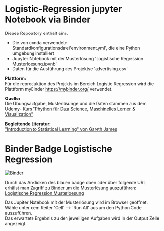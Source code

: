 # Logistic-Regression jupyter Notebook via Binder

Dieses Repository enthält eine:
<ul>
  <li> Die von conda verwendete Standardkonfigurationsdatei'environment.yml', die eine Python umgebung installiert</li>
  <li> Jupyter Notebook mit der Musterlösung  'Logistische Regression Musterloesung.ipynb'</li>
  <li> Daten für die Ausführung des Projektse 'advertising.csv' </li>
 </ul>
 
<b>Plattform:</b>\
Für die reproduktion des Projekts im Bereich Logistic Regression wird die Plattform myBinder <a href = "https://mybinder.org">https://mybinder.org/</a> verwendet.
 
 <b>Quelle:</b>\
Die Übungsaufgabe, Musterlösunge und die Daten stammen aus dem Udemy- Kurs <a href = "https://www.udemy.com/course/python-data-science-machine-learning/learn/lecture/7758116#overview">"Phython für Data Science, Maschinelles Lernen & Visualization"</a>.
  
<b>Begleitende Literatur:</b>\
<a href = http://faculty.marshall.usc.edu/gareth-james/ISL/ISLR%20Seventh%20Printing.pdf>"Introduction to Statistical Learning" von Gareth James</a>

# Binder Badge Logistische Regression 

[![Binder](https://mybinder.org/badge_logo.svg)](https://mybinder.org/v2/gh/katjanein91/Logistic-Regression.git/master?filepath=Logistische%20Regression%20Musterloesung.ipynb)

Durch das Anklicken des blauen badge oben oder über folgende URL erhälst man Zugriff zu Binder um die Musterlösung auszuführen:
<a href = "https://mybinder.org/v2/gh/katjanein91/Logistic-Regression.git/master?filepath=Logistische%20Regression%20Musterloesung.ipynb"> Logistische Regression Musterloesung </a>

Das Jupiter Notebook mit der Musterlösung wird im Browser geöffnet.\
Wähle unter dem Reiter 'Cell' --> 'Run All' aus um den Python Code auszuführen.\
Das erwartete Ergebnis zu den jeweiligen Aufgaben wird in der Output Zelle angezeigt. 

